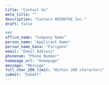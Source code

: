 ```yaml
---
title: "Contact Us"
meta_title: ""
description: "Contact ARIMATHE Inc."
draft: false

###
office_name: "Company Name"
person_name: "Applicant Name"
person_name_kana: "Furigana"
email: "Email Address"
phonenum: "Phone Number"
homepage_url: "Homepage"
message: "Message"
full_char_200_limit: "Within 200 characters"
submit: "Submit"
---
```


